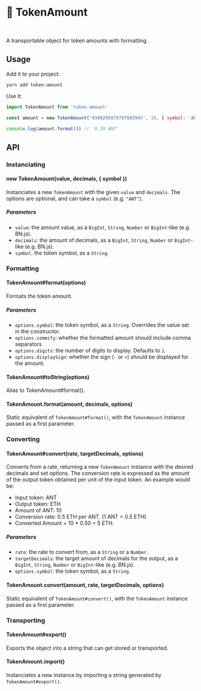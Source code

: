 # 💸 TokenAmount

[<img src="https://img.shields.io/npm/v/token-amount" alt="" />](https://www.npmjs.com/package/token-amount) [<img src="https://img.shields.io/bundlephobia/minzip/token-amount" alt="" />](https://bundlephobia.com/result?p=token-amount)

A transportable object for token amounts with formatting.

## Usage

Add it to your project:

```console
yarn add token-amount
```

Use it:

```js
import TokenAmount from 'token-amount'

const amount = new TokenAmount('9388295879707883945', 18, { symbol: 'ANT' })

console.log(amount.format()) // '9.39 ANT'
```

## API

### Instanciating

#### new TokenAmount(value, decimals, { symbol })

Instanciates a new `TokenAmount` with the given `value` and `decimals`. The options are optional, and can take a `symbol` (e.g. `"ANT"`).

##### Parameters

- `value`: the amount value, as a `BigInt`, `String`, `Number` or `BigInt`-like (e.g. BN.js).
- `decimals`: the amount of decimals, as a `BigInt`, `String`, `Number` or `BigInt`-like (e.g. BN.js).
- `symbol`: the token symbol, as a `String`.

### Formatting

#### TokenAmount#format(options)

Formats the token amount.

##### Parameters

- `options.symbol`: the token symbol, as a `String`. Overrides the value set in the constructor.
- `options.commify`: whether the formatted amount should include comma separators
- `options.digits`: the number of digits to display. Defaults to `2`.
- `options.displaySign`: whether the sign (`-` or `+`) should be displayed for the amount.

#### TokenAmount#toString(options)

Alias to TokenAmount#format().

#### TokenAmount.format(amount, decimals, options)

Static equivalent of `TokenAmount#format()`, with the `TokenAmount` instance passed as a first parameter.

### Converting

#### TokenAmount#convert(rate, targetDecimals, options)

Converts from a rate, returning a new `TokenAmount` instance with the desired decimals and set options. The conversion rate is expressed as the amount of the output token obtained per unit of the input token. An example would be:

- Input token: ANT
- Output token: ETH
- Amount of ANT: 10
- Conversion rate: 0.5 ETH per ANT. (1 ANT = 0.5 ETH)
- Converted Amount = 10 \* 0.50 = 5 ETH.

##### Parameters

- `rate`: the rate to convert from, as a `String` or a `Number`.
- `targetDecimals`: the target amount of decimals for the output, as a `BigInt`, `String`, `Number` or `BigInt`-like (e.g. BN.js).
- `options.symbol`: the token symbol, as a `String`.

#### TokenAmount.convert(amount, rate, targetDecimals, options)

Static equivalent of `TokenAmount#convert()`, with the `TokenAmount` instance passed as a first parameter.

### Transporting

#### TokenAmount#export()

Exports the object into a string that can get stored or transported.

#### TokenAmount.import()

Instanciates a new instance by importing a string generated by `TokenAmount#export()`.
